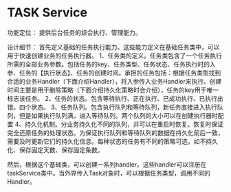 # TASK Service

功能定位：
提供后台任务的综合执行、管理能力。

设计细节：
首先定义基础的任务执行能力。这些能力定义在基础任务类中，可以用于快速创建业务的任务执行器。
1、任务类的定义。任务类包含了一个任务执行所需的全部业务参数。包括任务的key、任务类型、任务状态、任务执行时的入参、任务的【执行状态】、任务的创建时间。承担的任务包括：根据任务类型找到合适的业务Handler（下面介绍Handler），将入参传入业务Handler来执行。创建时间主要是用于删除策略（下面介绍持久化策略时会介绍），任务的key用于唯一标志该任务。
2、任务的状态。包含等待执行、正在执行、已成功执行、已执行出错。四个状态。
3、任务队列。包含执行队列和等待队列，新任务直接进入执行队列，但是如果执行队列满，进入等待队列。两个队列的大小可以在创建执行器时配置
4、持久化机制。分业务持久化不同的队列，并可以在重启时恢复。恢复时保证完全还原任务的处理状态。为保证执行队列和等待队列的数据在持久化前后一致，需要及时更新它们的持久化信息。每种状态的任务有不同的策略可选，如不持久化、保存固定天数、保存固定条数。


然后，根据这个基础类，可以创建一系列handler。这些handler可以注册在taskService类中。当外界传入Task对象时，可以根据任务类型，调用不同的Handler。
